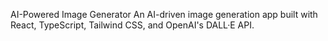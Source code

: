  AI-Powered Image Generator
An AI-driven image generation app built with React, TypeScript, Tailwind CSS, and OpenAI's DALL·E API.
